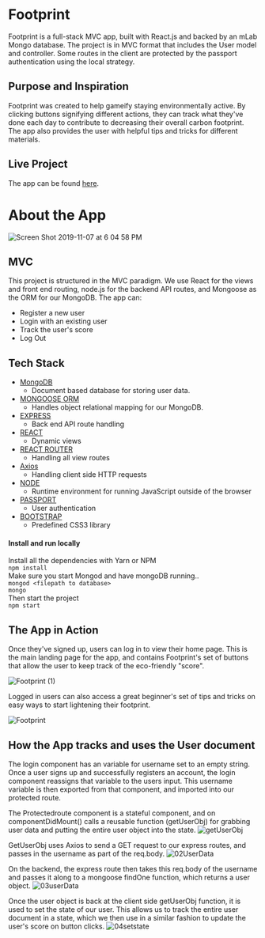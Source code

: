 # Footprint
Footprint is a full-stack MVC app, built with React.js and backed by an mLab Mongo database. The project is in MVC format that includes the User model and controller. Some routes in the client are protected by the passport authentication using the local strategy. 

## Purpose and Inspiration
Footprint was created to help gameify staying environmentally active. By clicking buttons signifying different actions, they can track what they've done each day to contribute to decreasing their overall carbon footprint. The app also provides the user with helpful tips and tricks for different materials.


## Live Project

The app can be found [here](https://fathomless-headland-64750.herokuapp.com/).


# About the App

![Screen Shot 2019-11-07 at 6 04 58 PM](https://user-images.githubusercontent.com/52713263/68435362-23bda580-0189-11ea-91da-66d4bd257cdc.png)

## MVC
This project is structured in the MVC paradigm. We use React for the views and front end routing, node.js for the backend API routes, and Mongoose as the ORM for our MongoDB. The app can: 

- Register a new user
- Login with an existing user
- Track the user's score 
- Log Out

## Tech Stack
+ [MongoDB](https://www.mongodb.com/)
    - Document based database for storing user data.
+ [MONGOOSE ORM](https://www.npmjs.com/package/mongoose)
    - Handles object relational mapping for our MongoDB.
+ [EXPRESS](https://www.npmjs.com/package/express)
    - Back end API route handling
+ [REACT](https://reactjs.org/)
    - Dynamic views
+ [REACT ROUTER](https://reacttraining.com/react-router/)
    - Handling all view routes
+ [Axios](https://www.npmjs.com/package/axios)
    - Handling client side HTTP requests
+ [NODE](https://nodejs.org/en/)
    - Runtime environment for running JavaScript outside of the browser
+ [PASSPORT](http://www.passportjs.org/docs/username-password/)
    - User authentication
+ [BOOTSTRAP](https://getbootstrap.com/)
    - Predefined CSS3 library
    

#### Install and run locally
Install all the dependencies with Yarn or NPM <br>
`npm install` <br>
Make sure you start Mongod and have mongoDB running..<br>
`mongod <filepath to database>` <br>
`mongo` <br>
Then start the project <br>
`npm start`


## The App in Action

Once they've signed up, users can log in to view their home page. This is the main landing page for the app, and contains Footprint's set of buttons that allow the user to keep track of the eco-friendly "score".

![Footprint (1)](https://user-images.githubusercontent.com/52713263/68436855-3df98280-018d-11ea-9599-bb369468f010.gif)

Logged in users can also access a great beginner's set of tips and tricks on easy ways to start lightening their footprint.

![Footprint](https://user-images.githubusercontent.com/52713263/68436831-26ba9500-018d-11ea-9b9f-5597b81bdd2b.gif)


## How the App tracks and uses the User document

The login component has an variable for username set to an empty string. Once a user signs up and successfully registers an account, the login component reassigns that variable to the users input. This username variable is then exported from that component, and imported into our protected route.

The Protectedroute component is a stateful component, and on componentDidMount() calls a reusable function (getUserObj)  for grabbing user data and putting the entire user object into the state.
![getUserObj](https://user-images.githubusercontent.com/52455151/68442358-bae12800-019e-11ea-80dd-189b4e860652.png)

GetUserObj uses Axios to send a GET request to our express routes, and passes in the username as part of the req.body.
![02UserData](https://user-images.githubusercontent.com/52455151/68442411-e7953f80-019e-11ea-9724-fdb17803fbf5.png)

On the backend, the express route then takes this req.body of the username and passes it along to a mongoose findOne function, which returns a user object.
![03userData](https://user-images.githubusercontent.com/52455151/68442434-f7148880-019e-11ea-8153-3e9458c57ee5.png)

Once the user object is back at the client side getUserObj function, it is used to set the state of our user. This allows us to track the entire user document in a state, which we then use in a similar fashion to update the user's score on button clicks.
![04setstate](https://user-images.githubusercontent.com/52455151/68442504-2f1bcb80-019f-11ea-88e0-788873564ea4.png)






